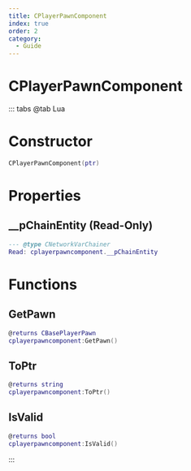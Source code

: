 ```yaml
---
title: CPlayerPawnComponent
index: true
order: 2
category:
  - Guide
---
```


# CPlayerPawnComponent

::: tabs
@tab Lua
# Constructor
```lua
CPlayerPawnComponent(ptr)
```
# Properties
## __pChainEntity (Read-Only)
```lua
--- @type CNetworkVarChainer
Read: cplayerpawncomponent.__pChainEntity
```
# Functions
## GetPawn
```lua
@returns CBasePlayerPawn
cplayerpawncomponent:GetPawn()
```
## ToPtr
```lua
@returns string
cplayerpawncomponent:ToPtr()
```
## IsValid
```lua
@returns bool
cplayerpawncomponent:IsValid()
```

:::